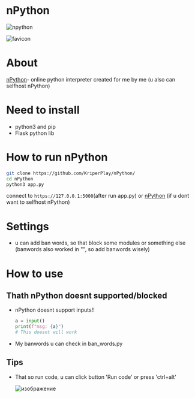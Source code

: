 # nPython

![npython](https://github.com/user-attachments/assets/36e1c529-7490-4046-8f32-23007806b1d0)

![favicon](https://github.com/user-attachments/assets/f7b4ae37-f1a9-4273-abea-838d07e0d8c9)

# About

[nPython](https://9off.pythonanywhere.com/)- online python interpreter created for me by me
(u also can selfhost nPython)

# Need to install
* python3 and pip
* Flask python lib

# How to run nPython
```sh
git clone https://github.com/KriperPlay/nPython/
cd nPython
python3 app.py
```
connect to ```https://127.0.0.1:5000```(after run app.py) or [nPython](https://9off.pythonanywhere.com/) (if u dont want to selfhost nPython)

# Settings
* u can add ban words, so that block some modules or something else
(banwords also worked in "", so add banwords wisely)

# How to use
## Thath nPython doesnt supported/blocked
* nPython doesnt support inputs!!
    ```python
    a = input()
    print(f"msg: {a}")
    # This doesnt will work
    ```
* My banwords u can check in ban_words.py
## Tips
* That so run code, u can click button 'Run code' or press 'ctrl+alt'
  
  ![изображение](https://github.com/user-attachments/assets/5b7fead4-df29-4804-aa22-9bf24cbd842d)
